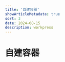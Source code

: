 ```yaml
---
title: '自建容器'
showArticleMetadata: true
sort: 3
date: 2024-08-15
description: workpress
---
```


# 自建容器
